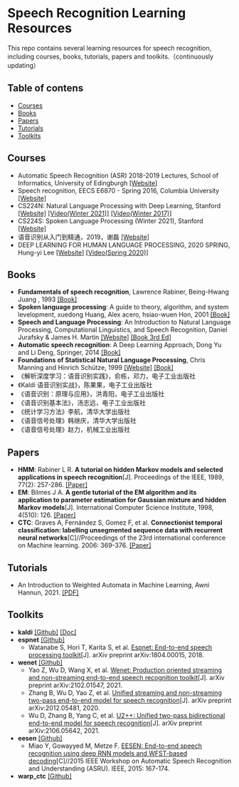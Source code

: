 # Speech Recognition Learning Resources

This repo contains several learning resources for speech recognition, including courses, books, tutorials, papers and toolkits.（continuously updating）

## Table of contens
- [Courses](#Courses)
- [Books](#Books)
- [Papers](#Papers)
- [Tutorials](#Tutorials)
- [Toolkits](#Toolkits)



## Courses

- Automatic Speech Recognition (ASR) 2018-2019 Lectures, School of Informatics, University of Edingburgh [[Website]](http://www.inf.ed.ac.uk/teaching/courses/asr/lectures-2019.html)
- Speech recognition, EECS E6870 - Spring 2016, Columbia University [[Website]](https://www.ee.columbia.edu/~stanchen/spring16/e6870/outline.html)
- CS224N: Natural Language Processing with Deep Learning, Stanford [[Website]](http://web.stanford.edu/class/cs224n/) [[Video(Winter 2021)]](https://www.youtube.com/playlist?list=PLoROMvodv4rOSH4v6133s9LFPRHjEmbmJ) [[Video(Winter 2017)]](https://www.youtube.com/watch?v=OQQ-W_63UgQ&list=PL3FW7Lu3i5Jsnh1rnUwq_TcylNr7EkRe6&index=1&t=77s)
- CS224S: Spoken Language Processing (Winter 2021), Stanford [[Website]](https://web.stanford.edu/class/cs224s/)
- 语音识别从入门到精通，2019，谢磊 [[Website]](https://www.shenlanxueyuan.com/course/381)
- DEEP LEARNING FOR HUMAN LANGUAGE PROCESSING, 2020 SPRING, Hung-yi Lee [[Website]](https://speech.ee.ntu.edu.tw/~hylee/dlhlp/2020-spring.php) [[Video(Spring 2020)]](https://www.youtube.com/playlist?list=PLJV_el3uVTsO07RpBYFsXg-bN5Lu0nhdG)

## Books

- **Fundamentals of speech recognition**, Lawrence Rabiner, Being-Hwang Juang , 1993 [[Book]](book/Fundamentals_of_speech_recognition_1993.pdf)
- **Spoken language processing**: A guide to theory, algorithm, and system levelopment,  xuedong Huang, Alex acero, hsiao-wuen Hon, 2001 [[Book]](book/Spoken_Language_Processing_2001.pdf)
- **Speech and Language Processing**: An Introduction to Natural Language Processing, Computational Linguistics, and Speech Recognition, Daniel Jurafsky & James H. Martin [[Website]](https://web.stanford.edu/~jurafsky/slp3/) [[Book 3rd Ed]](book/stanford_slp3.pdf)
- **Automatic speech recognition**: A Deep Learning Approach, Dong Yu and Li Deng, Springer, 2014 [[Book]](book/automatic_speech_recognition_yu2015.pdf)
- **Foundations of Statistical Natural Language Processing**, Chris Manning and Hinrich Schütze, 1999 [[Website]](https://nlp.stanford.edu/fsnlp/) [[Book]](book/foundations_Of_Natural_Language_Processing_1999.pdf)
- 《解析深度学习：语音识别实践》，俞栋，邓力，电子工业出版社
- 《Kaldi 语音识别实战》，陈果果，电子工业出版社
- 《语音识别：原理与应用》，洪青阳，电子工业出版社
- 《语音识别基本法》，汤志远，电子工业出版社
- 《统计学习方法》李航，清华大学出版社
- 《语音信号处理》韩继庆，清华大学出版社
- 《语音信号处理》赵力，机械工业出版社

## Papers

- **HMM**: Rabiner L R. **A tutorial on hidden Markov models and selected applications in speech recognition**[J]. Proceedings of the IEEE, 1989, 77(2): 257-286. [[Paper]](https://courses.physics.illinois.edu/ece417/fa2017/rabiner89.pdf)
- **EM**: Bilmes J A. **A gentle tutorial of the EM algorithm and its application to parameter estimation for Gaussian mixture and hidden Markov models**[J]. International Computer Science Institute, 1998, 4(510): 126. [[Paper]](http://www.leap.ee.iisc.ac.in/sriram/teaching/MLSP_18/refs/GMM_Bilmes.pdf)
- **CTC**: Graves A, Fernández S, Gomez F, et al. **Connectionist temporal classification: labelling unsegmented sequence data with recurrent neural networks**[C]//Proceedings of the 23rd international conference on Machine learning. 2006: 369-376. [[Paper]](https://www.cs.toronto.edu/~graves/icml_2006.pdf)

## Tutorials

- An Introduction to Weighted Automata in Machine Learning, Awni Hannun, 2021. [[PDF]](https://awnihannun.com/writing/automata_ml/automata_in_machine_learning.pdf)

## Toolkits

- **kaldi** [[Github]](https://github.com/kaldi-asr/kaldi) [[Doc]](http://kaldi-asr.org/doc/)
- **espnet** [[Github]](https://github.com/espnet/espnet)
  - Watanabe S, Hori T, Karita S, et al. [Espnet: End-to-end speech processing toolkit](https://arxiv.org/abs/1804.00015)[J]. arXiv preprint arXiv:1804.00015, 2018.
- **wenet** [[Github]](https://github.com/wenet-e2e/wenet)
  - Yao Z, Wu D, Wang X, et al. [Wenet: Production oriented streaming and non-streaming end-to-end speech recognition toolkit](https://arxiv.org/abs/2102.01547)[J]. arXiv preprint arXiv:2102.01547, 2021.
  - Zhang B, Wu D, Yao Z, et al. [Unified streaming and non-streaming two-pass end-to-end model for speech recognition](https://arxiv.org/abs/2012.05481)[J]. arXiv preprint arXiv:2012.05481, 2020.
  - Wu D, Zhang B, Yang C, et al. [U2++: Unified two-pass bidirectional end-to-end model for speech recognition](https://arxiv.org/abs/2106.05642)[J]. arXiv preprint arXiv:2106.05642, 2021.
- **eesen** [[Github]](https://github.com/srvk/eesen)
  - Miao Y, Gowayyed M, Metze F. [EESEN: End-to-end speech recognition using deep RNN models and WFST-based decoding](https://arxiv.org/abs/1507.08240)[C]//2015 IEEE Workshop on Automatic Speech Recognition and Understanding (ASRU). IEEE, 2015: 167-174.
- **warp_ctc** [[Github]](https://github.com/baidu-research/warp-ctc)
